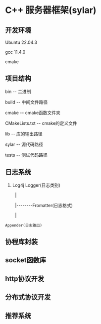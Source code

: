 # C++ 服务器框架(sylar)

## 开发环境
Ubuntu 22.04.3

gcc 11.4.0

cmake

## 项目结构
bin -- 二进制

build -- 中间文件路径

cmake -- cmake函数文件夹

CMakeLists.txt -- cmake的定义文件

lib -- 库的输出路径

sylar -- 源代码路径

tests -- 测试代码路径

## 日志系统
1. Log4j
    Logger(日志类别)

&emsp;&emsp;    |

&emsp;&emsp;    |--------Fromatter(日志格式)

&emsp;&emsp;    |

    Appender(日志输出)


## 协程库封装

## socket函数库

## http协议开发

## 分布式协议开发

## 推荐系统
